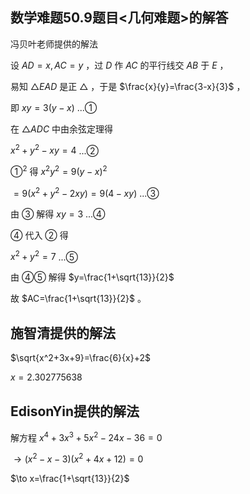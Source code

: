## 数学难题50.9题目<几何难题>的解答

冯贝叶老师提供的解法

设 $AD=x,AC=y$ ，过 $D$ 作 $AC$ 的平行线交 $AB$ 于 $E$ ，

易知 $△EAD$ 是正 $△$ ，于是 $\frac{x}{y}=\frac{3-x}{3}$ ，

即 $xy=3(y-x)$   ...①

在 $△ADC$ 中由余弦定理得

$x^2+y^2-xy=4$        ...②

$①^2$ 得 $x^2y^2=9(y-x)^2$

$=9(x^2+y^2-2xy)=9(4-xy)$          ...③

由 $③$ 解得 $xy=3$    ...④

$④$ 代入 $②$ 得

$x^2+y^2=7$             ...⑤

由 $④⑤$ 解得 $y=\frac{1+\sqrt{13}}{2}$

故 $AC=\frac{1+\sqrt{13}}{2}$ 。 

## 施智清提供的解法

$\sqrt{x^2+3x+9}=\frac{6}{x}+2$

$x=2.302775638$

## EdisonYin提供的解法

解方程 $x^4+3x^3+5x^2-24x-36=0$

$\to (x^2-x-3)(x^2+4x+12)=0$

$\to x=\frac{1+\sqrt{13}}{2}$

